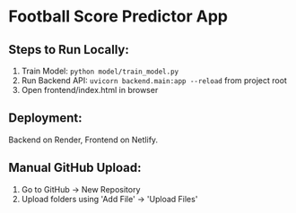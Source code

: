 
# Football Score Predictor App

## Steps to Run Locally:
1. Train Model: `python model/train_model.py`
2. Run Backend API: `uvicorn backend.main:app --reload` from project root
3. Open frontend/index.html in browser

## Deployment:
Backend on Render, Frontend on Netlify.

## Manual GitHub Upload:
1. Go to GitHub -> New Repository
2. Upload folders using 'Add File' -> 'Upload Files'
